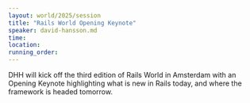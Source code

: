 ```yaml
---
layout: world/2025/session
title: "Rails World Opening Keynote"
speaker: david-hansson.md
time:
location:
running_order:
---
```


DHH will kick off the third edition of Rails World in Amsterdam with an Opening Keynote highlighting what is new in Rails today, and where the framework is headed tomorrow.
